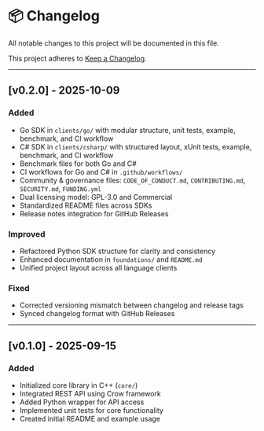 # 📦 Changelog

All notable changes to this project will be documented in this file.

This project adheres to [Keep a Changelog](https://keepachangelog.com/en/1.0.0/).

---

## [v0.2.0] - 2025-10-09

### Added
- Go SDK in `clients/go/` with modular structure, unit tests, example, benchmark, and CI workflow
- C# SDK in `clients/csharp/` with structured layout, xUnit tests, example, benchmark, and CI workflow
- Benchmark files for both Go and C#
- CI workflows for Go and C# in `.github/workflows/`
- Community & governance files: `CODE_OF_CONDUCT.md`, `CONTRIBUTING.md`, `SECURITY.md`, `FUNDING.yml`
- Dual licensing model: GPL-3.0 and Commercial
- Standardized README files across SDKs
- Release notes integration for GitHub Releases

### Improved
- Refactored Python SDK structure for clarity and consistency
- Enhanced documentation in `foundations/` and `README.md`
- Unified project layout across all language clients

### Fixed
- Corrected versioning mismatch between changelog and release tags
- Synced changelog format with GitHub Releases

---

## [v0.1.0] - 2025-09-15

### Added
- Initialized core library in C++ (`core/`)
- Integrated REST API using Crow framework
- Added Python wrapper for API access
- Implemented unit tests for core functionality
- Created initial README and example usage
